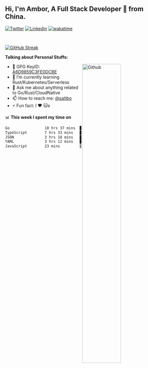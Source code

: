 ## Hi, I'm Ambor, A Full Stack Developer 🚀 from China.

[![Twitter](https://img.shields.io/badge/-saltbo-1ca0f1?style=flat&logo=twitter&logoColor=white)](https://twitter.com/rdsaltbo)
[![Linkedin](https://img.shields.io/badge/-saltbo-blue?style=flat&logo=Linkedin&logoColor=white)](https://www.linkedin.com/in/saltbo/)
[![wakatime](https://wakatime.com/badge/user/f82b1c77-faab-48cd-aef5-a12c0aff104b.svg)](https://wakatime.com/@f82b1c77-faab-48cd-aef5-a12c0aff104b)

&nbsp;  

[![GitHub Streak](https://streak-stats.demolab.com/?user=saltbo&hide_border=true&date_format=M%20j%5B%2C%20Y%5D)](https://git.io/streak-stats)


**Talking about Personal Stuffs:**
<!-- Any image aligned to the right. Beware the width  -->
<img width="50%" align="right" alt="Github" src="https://raw.githubusercontent.com/saltbo/saltbo/master/images/git-header.svg" />

- 🤘 GPG KeyID: [A6D9859C3FE0DCBE](https://saltbo.cn/pgp_keys.asc)
- 🌱 I’m currently learning Rust/Kubernetes/Serverless
- 💬 Ask me about anything related to Go/Rust/CloudNative
- 📫 How to reach me: [@saltbo](https://t.me/saltbo)
- ⚡ Fun fact: I :heart: :cat:s


📊 **This week I spent my time on**
<!--START_SECTION:waka-->

```txt
Go                10 hrs 37 mins  ██████████░░░░░░░░░░░░░░░   39.38 %
TypeScript        7 hrs 33 mins   ███████░░░░░░░░░░░░░░░░░░   28.01 %
JSON              3 hrs 18 mins   ███░░░░░░░░░░░░░░░░░░░░░░   12.29 %
YAML              3 hrs 12 mins   ███░░░░░░░░░░░░░░░░░░░░░░   11.91 %
JavaScript        23 mins         ▒░░░░░░░░░░░░░░░░░░░░░░░░   01.44 %
```

<!--END_SECTION:waka-->
